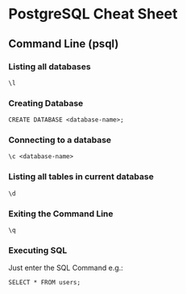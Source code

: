 # PostgreSQL Cheat Sheet

## Command Line (psql)

### Listing all databases
    \l
### Creating Database
    CREATE DATABASE <database-name>;
### Connecting to a database
    \c <database-name>
### Listing all tables in current database
    \d
### Exiting the Command Line
    \q
### Executing SQL
Just enter the SQL Command e.g.:
    
    SELECT * FROM users;